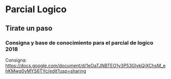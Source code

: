 # Parcial Logico
## Tirate un paso

### Consigna y base de conocimiento para el parcial de logico 2018

Consigna:
https://docs.google.com/document/d/1eOaTJNBTEO1y3P53GlykQjXChsM_ehKMwq0yMYS6TYc/edit?usp=sharing
